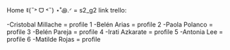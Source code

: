 Home ꉂ(˵˃ ᗜ ˂˵) ⋆˚꩜.ᐟ = s2_g2
link trello:

-Cristobal Millache = profile 1
-Belén Arias = profile 2
-Paola Polanco = profile 3
-Belén Pareja  = profile 4
-Irati Azkarate = profile 5
-Antonia Lee = profile 6
-Matilde Rojas = profile

